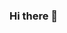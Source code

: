 ### Hi there 👋

<!--
**salmanbwq/salmanbwq** is a ✨ _special_ ✨ repository because its `README.md` (this file) appears on your GitHub profile.
I'm A computer enigneering Student at the Polythecnic Universirty of Madrid
Here are some ideas to get you started:

- 🔭 I’m currently working on ...
- 🌱 I’m currently learning ...
- 👯 I’m looking to collaborate on ...
- 🤔 I’m looking for help with ...
- 💬 Ask me about ...
- 📫 How to reach me: ...
- 😄 Pronouns: ...
- ⚡ Fun fact: ...
-->
